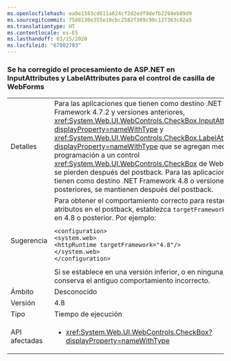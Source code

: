 ```yaml
---
ms.openlocfilehash: ea0e1583cd611a624cf2d2edf9defb2294eb89d9
ms.sourcegitcommit: 7588136e355e10cbc2582f389c90c127363c02a5
ms.translationtype: HT
ms.contentlocale: es-ES
ms.lasthandoff: 03/15/2020
ms.locfileid: "67802703"
---
```

### <a name="aspnet-fix-handling-of-inputattributes-and-labelattributes-for-webforms-checkbox-control"></a>Se ha corregido el procesamiento de ASP.NET en InputAttributes y LabelAttributes para el control de casilla de WebForms

|   |   |
|---|---|
|Detalles|Para las aplicaciones que tienen como destino .NET Framework 4.7.2 y versiones anteriores, <xref:System.Web.UI.WebControls.CheckBox.InputAttributes?displayProperty=nameWithType> y <xref:System.Web.UI.WebControls.CheckBox.LabelAttributes?displayProperty=nameWithType> que se agregan mediante programación a un control <xref:System.Web.UI.WebControls.CheckBox> de WebForms se pierden después del postback. Para las aplicaciones que tienen como destino .NET Framework 4.8 o versiones posteriores, se mantienen después del postback.|
|Sugerencia|Para obtener el comportamiento correcto para restaurar los atributos en el postback, establezca <code>targetFrameworkVersion</code> en 4.8 o posterior. Por ejemplo:<pre><code class="lang-xml">&lt;configuration&gt;&#13;&#10;&lt;system.web&gt;&#13;&#10;&lt;httpRuntime targetFramework=&quot;4.8&quot;/&gt;&#13;&#10;&lt;/system.web&gt;&#13;&#10;&lt;/configuration&gt;&#13;&#10;</code></pre>Si se establece en una versión inferior, o en ninguna, se conserva el antiguo comportamiento incorrecto.|
|Ámbito|Desconocido|
|Versión|4.8|
|Tipo|Tiempo de ejecución|
|API afectadas|<ul><li><xref:System.Web.UI.WebControls.CheckBox?displayProperty=nameWithType></li></ul>|
